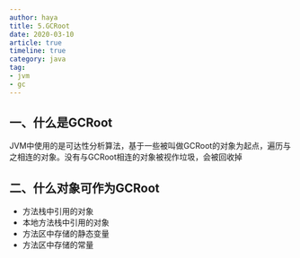 ```yaml
---
author: haya
title: 5.GCRoot
date: 2020-03-10
article: true
timeline: true
category: java
tag:
- jvm
- gc
---
```


## 一、什么是GCRoot
JVM中使用的是可达性分析算法，基于一些被叫做GCRoot的对象为起点，遍历与之相连的对象。没有与GCRoot相连的对象被视作垃圾，会被回收掉

## 二、什么对象可作为GCRoot
- 方法栈中引用的对象
- 本地方法栈中引用的对象
- 方法区中存储的静态变量
- 方法区中存储的常量